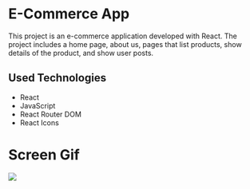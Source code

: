 <h1>E-Commerce App</h1>

<p>
This project is an e-commerce application developed with React. The project includes a home page, about us, pages that list products, show details of the product, and show user posts.
</p>

<h2>Used Technologies</h2>

<ul>

<li>React</li>
<li>JavaScript</li>
<li>React Router DOM</li>
<li>React Icons</li>

</ul>

<h1>Screen Gif</h1>

<img src="./ecommerceapp.gif" />


